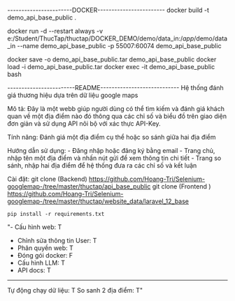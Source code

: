 
-----------------------DOCKER------------------------ 
docker build -t demo_api_base_public .

docker run -d --restart always -v e:/Student/ThucTap/thuctap/DOCKER_DEMO/demo/data_in:/_app_/demo/data_in --name demo_api_base_public -p 55007:60074 demo_api_base_public


docker save -o demo_api_base_public.tar demo_api_base_public
docker load -i demo_api_base_public.tar
docker exec -it demo_api_base_public bash

------------------------README----------------------------
Hệ thống đánh giá thương hiệu dựa trên dữ liệu google maps

Mô tả: Đây là một webb giúp người dùng có thể tìm kiếm và đánh giá khách quan về một địa điểm nào đó thông qua các chỉ số và biểu đồ trên giao diện đơn giản và sử dụng API nôi bộ với xác thực API-Key.

Tính năng: Đánh giá một địa điểm cụ thể hoặc so sánh giữa hai địa điểm

Hướng dẫn sử dụng:
    - Đăng nhập hoặc đăng ký bằng email
    - Trang chủ, nhập tên một địa điểm và nhấn nút gửi để xem thông tin chi tiết
    - Trang so sánh, nhập hai địa điểm để hệ thống đưa ra các chỉ số và kết luận

Cài đặt:
    git clone (Backend) https://github.com/Hoang-Tri/Selenium-googlemap-/tree/master/thuctap/api_base_public
    git clone (Frontend ) https://github.com/Hoang-Tri/Selenium-googlemap-/tree/master/thuctap/website_data/laravel_12_base

    pip install -r requirements.txt


"- Cấu hình web: T
- Chỉnh sửa thông tin User: T
- Phân quyền web: T
- Đóng gói docker: F
- Cấu hình LLM: T
- API docs: T
----
Tự động chạy dữ liệu: T
So sanh 2 địa điểm: T"
